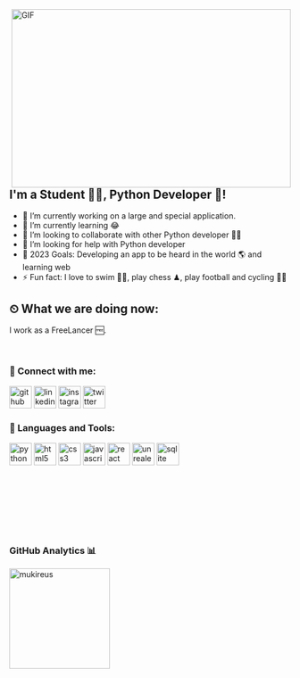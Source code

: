 <img align="right" alt="GIF" src="https://github.com/abhisheknaiidu/abhisheknaiidu/blob/master/code.gif?raw=true" width="500" height="320" />

## I'm a Student 👨‍🎓, Python Developer 🚀!
- 🔭 I’m currently working on a large and special application.
- 🌱 I’m currently learning 😂
- 👯 I’m looking to collaborate with other Python developer 👩‍💻 
- 🤔 I’m looking for help with Python developer
- 🥅 2023 Goals: Developing an app to be heard in the world 🌎 and learning web
- ⚡ Fun fact: I love to swim 🏊‍♀️, play chess ♟, play football and cycling 🚴‍♀️
## ⏲ What we are doing now:
I  work as a FreeLancer 🆓.

<br />

### 📩 Connect with me:

[<img src='https://cdn.jsdelivr.net/npm/simple-icons@3.0.1/icons/github.svg' alt='github' height='40'>](https://github.com/berkeakturk14) 
[<img src='https://cdn.jsdelivr.net/npm/simple-icons@3.0.1/icons/linkedin.svg' alt='linkedin' height='40'>](https://www.linkedin.com/in/berke-aktürk-337bb2145/)
[<img src='https://cdn.jsdelivr.net/npm/simple-icons@3.0.1/icons/instagram.svg' alt='instagram' height='40'>](https://www.instagram.com/berkeakturk14/)
[<img src='https://cdn.jsdelivr.net/npm/simple-icons@3.0.1/icons/twitter.svg' alt='twitter' height='40'>](https://twitter.com/BerkeAktrk)
<br />

### 🔧 Languages and Tools:


[<img src='https://cdn.jsdelivr.net/npm/simple-icons@3.0.1/icons/python.svg' alt='python' height='40'>](https://www.python.org)
[<img src='https://cdn.jsdelivr.net/npm/simple-icons@3.0.1/icons/html5.svg' alt='html5' height='40'>](https://html.com)
[<img src='https://cdn.jsdelivr.net/npm/simple-icons@3.0.1/icons/css3.svg' alt='css3' height='40'>](https://www.w3schools.com/css/)
[<img src='https://cdn.jsdelivr.net/npm/simple-icons@3.0.1/icons/javascript.svg' alt='javascript' height='40'>](https://developer.mozilla.org/en-US/docs/Web/JavaScript)
[<img src='https://cdn.jsdelivr.net/npm/simple-icons@3.0.1/icons/react.svg' alt='react' height='40'>](https://reactjs.org)
[<img src='https://cdn.jsdelivr.net/npm/simple-icons@3.0.1/icons/unrealengine.svg' alt='unrealengine' height='40'>](https://www.unrealengine.com/en-US)
[<img src='https://cdn.jsdelivr.net/npm/simple-icons@3.0.1/icons/sqlite.svg' alt='sqlite' height='40'>](https://www.sqlite.org/index.html)  





<br />


<br />
<br />
<br />
<br />
<br />


### GitHub Analytics 📊

  <img height="180em" align="left" src="https://github-readme-stats.vercel.app/api/top-langs?username=berkeakturk14&show_icons=true&locale=en&layout=compact&langs_count=8&theme=radical" alt="mukireus"/>
</a>

<br />
<br />

